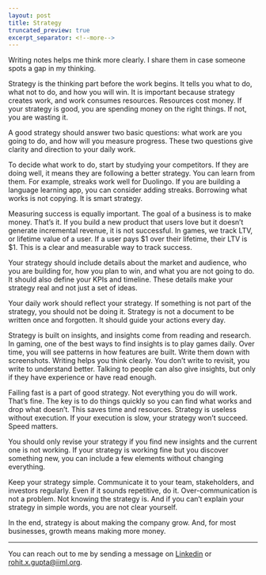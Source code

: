 ```yaml
---
layout: post
title: Strategy
truncated_preview: true
excerpt_separator: <!--more-->
---
```

<div class="message">
Writing notes helps me think more clearly. I share them in case someone spots a gap in my thinking.
</div>

Strategy is the thinking part before the work begins. It tells you what to do, what not to do, and how you will win. It is important because strategy creates work, and work consumes resources. Resources cost money. If your strategy is good, you are spending money on the right things. If not, you are wasting it.

A good strategy should answer two basic questions: what work are you going to do, and how will you measure progress. These two questions give clarity and direction to your daily work.

<!--more-->
To decide what work to do, start by studying your competitors. If they are doing well, it means they are following a better strategy. You can learn from them. For example, streaks work well for Duolingo. If you are building a language learning app, you can consider adding streaks. Borrowing what works is not copying. It is smart strategy.

Measuring success is equally important. The goal of a business is to make money. That’s it. If you build a new product that users love but it doesn’t generate incremental revenue, it is not successful. In games, we track LTV, or lifetime value of a user. If a user pays $1 over their lifetime, their LTV is $1. This is a clear and measurable way to track success.

Your strategy should include details about the market and audience, who you are building for, how you plan to win, and what you are not going to do. It should also define your KPIs and timeline. These details make your strategy real and not just a set of ideas.

Your daily work should reflect your strategy. If something is not part of the strategy, you should not be doing it. Strategy is not a document to be written once and forgotten. It should guide your actions every day.

Strategy is built on insights, and insights come from reading and research. In gaming, one of the best ways to find insights is to play games daily. Over time, you will see patterns in how features are built. Write them down with screenshots. Writing helps you think clearly. You don’t write to revisit, you write to understand better. Talking to people can also give insights, but only if they have experience or have read enough.

Failing fast is a part of good strategy. Not everything you do will work. That’s fine. The key is to do things quickly so you can find what works and drop what doesn’t. This saves time and resources. Strategy is useless without execution. If your execution is slow, your strategy won’t succeed. Speed matters.

You should only revise your strategy if you find new insights and the current one is not working. If your strategy is working fine but you discover something new, you can include a few elements without changing everything.

Keep your strategy simple. Communicate it to your team, stakeholders, and investors regularly. Even if it sounds repetitive, do it. Over-communication is not a problem. Not knowing the strategy is. And if you can’t explain your strategy in simple words, you are not clear yourself.

In the end, strategy is about making the company grow. And, for most businesses, growth means making more money.

-----
You can reach out to me by sending a message on [Linkedin](https://www.linkedin.com/in/rohitgupta61) or [rohit.x.gupta@iiml.org](mailto:rohit.x.gupta@iiml.org).